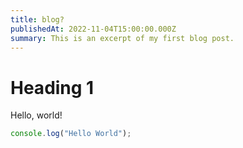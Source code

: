 ```yaml
---
title: blog? 
publishedAt: 2022-11-04T15:00:00.000Z
summary: This is an excerpt of my first blog post.
---
```


# Heading 1

Hello, world!

```javascript
console.log("Hello World");
```